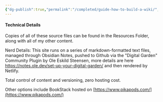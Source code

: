 ```yaml
---
{"dg-publish":true,"permalink":"/completed/guide-how-to-build-a-wiki/","dgHomeLink":true,"dgPassFrontmatter":false}
---
```



#### Technical Details

Copies of all of these source files can be found in the Resources Folder, along with all of my other content.

Nerd Details: This site runs on a series of markdown-formatted text files, managed through Obsidian Notes, pushed to Github via the "Digital Garden" Community Plugin by Ole Eskild Steensen, more details are here https://notes.ole.dev/set-up-your-digital-garden/ and then rendered by Netlify.

Total control of content and versioning, zero hosting cost. 

Other options include BookStack hosted on [https://www.pikapods.com/](https://www.pikapods.com/)